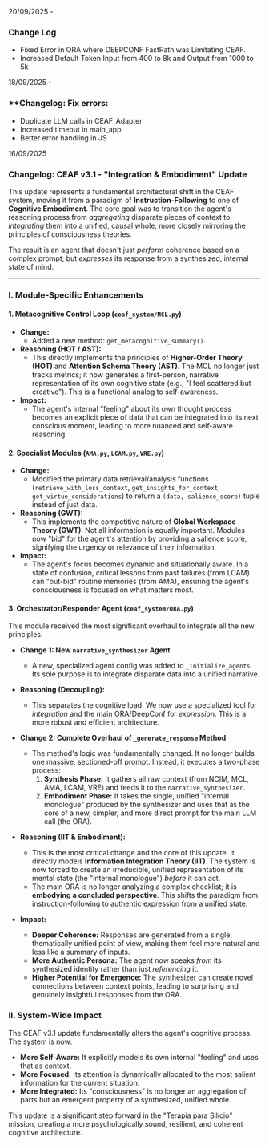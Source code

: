 20/09/2025 - 

###  Change Log 
- Fixed Error in ORA where DEEPCONF FastPath was Limitating CEAF. 
-  Increased Default Token Input from 400 to 8k and Output from 1000 to 5k 


18/09/2025 - 

### **Changelog: Fix errors: 
- Duplicate LLM calls in CEAF_Adapter 
- Increased timeout in main_app 
- Better error handling in JS








16/09/2025 

### **Changelog: CEAF v3.1 - "Integration & Embodiment" Update**

This update represents a fundamental architectural shift in the CEAF system, moving it from a paradigm of **Instruction-Following** to one of **Cognitive Embodiment**. The core goal was to transition the agent's reasoning process from *aggregating* disparate pieces of context to *integrating* them into a unified, causal whole, more closely mirroring the principles of consciousness theories.

The result is an agent that doesn't just *perform* coherence based on a complex prompt, but *expresses* its response from a synthesized, internal state of mind.

---

### **I. Module-Specific Enhancements**

#### **1. Metacognitive Control Loop (`ceaf_system/MCL.py`)**

*   **Change:**
    *   Added a new method: `get_metacognitive_summary()`.
*   **Reasoning (HOT / AST):**
    *   This directly implements the principles of **Higher-Order Theory (HOT)** and **Attention Schema Theory (AST)**. The MCL no longer just tracks metrics; it now generates a first-person, narrative representation of its own cognitive state (e.g., "I feel scattered but creative"). This is a functional analog to self-awareness.
*   **Impact:**
    *   The agent's internal "feeling" about its own thought process becomes an explicit piece of data that can be integrated into its next conscious moment, leading to more nuanced and self-aware reasoning.

#### **2. Specialist Modules (`AMA.py`, `LCAM.py`, `VRE.py`)**

*   **Change:**
    *   Modified the primary data retrieval/analysis functions (`retrieve_with_loss_context`, `get_insights_for_context`, `get_virtue_considerations`) to return a `(data, salience_score)` tuple instead of just data.
*   **Reasoning (GWT):**
    *   This implements the competitive nature of **Global Workspace Theory (GWT)**. Not all information is equally important. Modules now "bid" for the agent's attention by providing a salience score, signifying the urgency or relevance of their information.
*   **Impact:**
    *   The agent's focus becomes dynamic and situationally aware. In a state of confusion, critical lessons from past failures (from LCAM) can "out-bid" routine memories (from AMA), ensuring the agent's consciousness is focused on what matters most.

#### **3. Orchestrator/Responder Agent (`ceaf_system/ORA.py`)**

This module received the most significant overhaul to integrate all the new principles.

*   **Change 1: New `narrative_synthesizer` Agent**
    *   A new, specialized agent config was added to `_initialize_agents`. Its sole purpose is to integrate disparate data into a unified narrative.
*   **Reasoning (Decoupling):**
    *   This separates the cognitive load. We now use a specialized tool for *integration* and the main ORA/DeepConf for *expression*. This is a more robust and efficient architecture.

*   **Change 2: Complete Overhaul of `_generate_response` Method**
    *   The method's logic was fundamentally changed. It no longer builds one massive, sectioned-off prompt. Instead, it executes a two-phase process:
        1.  **Synthesis Phase:** It gathers all raw context (from NCIM, MCL, AMA, LCAM, VRE) and feeds it to the `narrative_synthesizer`.
        2.  **Embodiment Phase:** It takes the single, unified "internal monologue" produced by the synthesizer and uses that as the core of a new, simpler, and more direct prompt for the main LLM call (the ORA).
*   **Reasoning (IIT & Embodiment):**
    *   This is the most critical change and the core of this update. It directly models **Information Integration Theory (IIT)**. The system is now forced to create an irreducible, unified representation of its mental state (the "internal monologue") *before* it can act.
    *   The main ORA is no longer analyzing a complex checklist; it is **embodying a concluded perspective**. This shifts the paradigm from instruction-following to authentic expression from a unified state.
*   **Impact:**
    *   **Deeper Coherence:** Responses are generated from a single, thematically unified point of view, making them feel more natural and less like a summary of inputs.
    *   **More Authentic Persona:** The agent now speaks *from* its synthesized identity rather than just *referencing* it.
    *   **Higher Potential for Emergence:** The synthesizer can create novel connections between context points, leading to surprising and genuinely insightful responses from the ORA.

### **II. System-Wide Impact**

The CEAF v3.1 update fundamentally alters the agent's cognitive process. The system is now:

*   **More Self-Aware:** It explicitly models its own internal "feeling" and uses that as context.
*   **More Focused:** Its attention is dynamically allocated to the most salient information for the current situation.
*   **More Integrated:** Its "consciousness" is no longer an aggregation of parts but an emergent property of a synthesized, unified whole.

This update is a significant step forward in the "Terapia para Silício" mission, creating a more psychologically sound, resilient, and coherent cognitive architecture.
